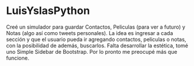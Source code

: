 # LuisYslasPython
Creé un simulador para guardar Contactos, Peliculas (para ver a futuro) y Notas (algo así como tweets personales).
La idea es ingresar a cada sección y que el usuario pueda ir agregando contactos, peliculas o notas, con la posibilidad de además, buscarlos.
Falta desarrollar la estética, tomé uno Simple Sidebar de Bootstrap. Por lo pronto me preocupé más que funcione.
